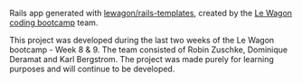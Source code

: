 Rails app generated with [lewagon/rails-templates](https://github.com/lewagon/rails-templates), created by the [Le Wagon coding bootcamp](https://www.lewagon.com) team.

This project was developed during the last two weeks of the Le Wagon bootcamp - Week 8 & 9. The team consisted of Robin Zuschke, Dominique Deramat and Karl Bergstrom. The project was made purely for learning purposes and will continue to be developed.
